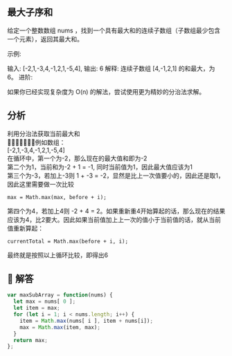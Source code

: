 ## 最大子序和

给定一个整数数组 nums ，找到一个具有最大和的连续子数组（子数组最少包含一个元素），返回其最大和。

示例:

输入: [-2,1,-3,4,-1,2,1,-5,4],
输出: 6
解释: 连续子数组 [4,-1,2,1] 的和最大，为 6。
进阶:

如果你已经实现复杂度为 O(n) 的解法，尝试使用更为精妙的分治法求解。

## 分析
利用分治法获取当前最大和  

例如数组：  
[-2,1,-3,4,-1,2,1,-5,4]  
在循环中，第一个为-2，那么现在的最大值和即为-2  
第二个为1，当前和为-2 + 1 = -1, 同时当前值为1，因此最大值应该为1  
第三个为-3，若加上-3则 1 + -3 = -2，显然是比上一次值要小的，因此还是取1，因此这里需要做一次比较 
```
max = Math.max(max, before + i);  
```
第四个为4，若加上4则 -2 + 4 = 2。如果重新重4开始算起的话，那么现在的结果应该为4，比2要大。因此如果当前值加上上一次的值小于当前值的话，就从当前值重新算起： 
```
currentTotal = Math.max(before + i, i);
```
最终就是按照以上循环比较，即得出6

##  解答

```javascript
var maxSubArray = function(nums) {
  let max = nums[ 0 ];
  let item = max;
  for (let i = 1; i < nums.length; i++) {
    item = Math.max(nums[ i ], item + nums[i]);
    max = Math.max(item, max);
  }
  return max;
};
```
